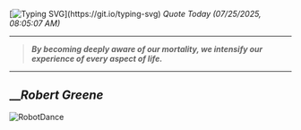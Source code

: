 [![Typing SVG](https://readme-typing-svg.herokuapp.com?font=Press+Start+2P&color=C2F784&size=35&width=900&height=100&lines=Hello+World%2C+I'm+Hung+!)](https://git.io/typing-svg) 
_Quote Today (07/25/2025, 08:05:07 AM)_
___
>**_By becoming deeply aware of our mortality, we intensify our experience of every aspect of life._**
___

## __**_Robert Greene_**

![RobotDance](src/assets/images/robot-dancing-dribble.gif?style=center)
